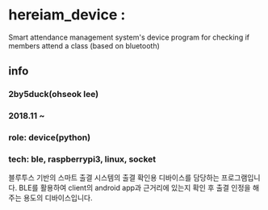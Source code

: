 # hereiam_device :
Smart attendance management system's device program for checking if members attend a class (based on bluetooth)

## info
### 2by5duck(ohseok lee)
### 2018.11 ~
### role: device(python)
### tech: ble, raspberrypi3, linux, socket

블루투스 기반의 스마트 출결 시스템의 출결 확인용 디바이스를 담당하는 프로그램입니다.
BLE를 활용하여 client의 android app과 근거리에 있는지 확인 후 출결 인정을 해주는 용도의 디바이스입니다.
